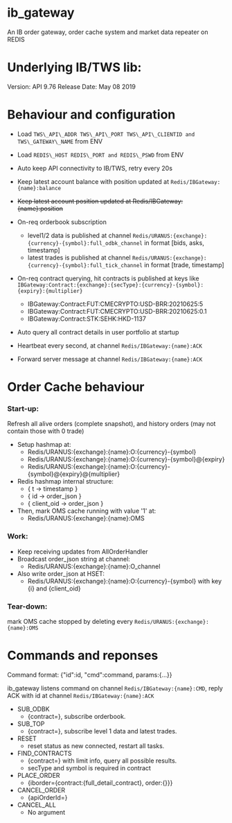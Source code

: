 # ib_gateway
An IB order gateway, order cache system and market data repeater on REDIS

# Underlying IB/TWS lib:
Version: API 9.76 Release Date: May 08 2019 

# Behaviour and configuration

* Load `TWS\_API\_ADDR TWS\_API\_PORT TWS\_API\_CLIENTID and TWS\_GATEWAY\_NAME` from ENV
* Load `REDIS\_HOST REDIS\_PORT and REDIS\_PSWD` from ENV

* Auto keep API connectivity to IB/TWS, retry every 20s
* Keep latest account balance with position updated at `Redis/IBGateway:{name}:balance`
* ~~Keep latest account position updated at Redis/IBGateway:{name}:position~~
* On-req orderbook subscription
	- level1/2 data is published at channel `Redis/URANUS:{exchange}:{currency}-{symbol}:full_odbk_channel` in format [bids, asks, timestamp]
	- latest trades is published at channel `Redis/URANUS:{exchange}:{currency}-{symbol}:full_tick_channel` in format [trade, timestamp]
* On-req contract querying, hit contracts is published at keys like `IBGateway:Contract:{exchange}:{secType}:{currency}-{symbol}:{expiry}:{multiplier}`
	- IBGateway:Contract:FUT:CMECRYPTO:USD-BRR:20210625:5
	- IBGateway:Contract:FUT:CMECRYPTO:USD-BRR:20210625:0.1
	- IBGateway:Contract:STK:SEHK:HKD-1137
* Auto query all contract details in user portfolio at startup
* Heartbeat every second, at channel `Redis/IBGateway:{name}:ACK`
* Forward server message at channel `Redis/IBGateway:{name}:ACK`

# Order Cache behaviour

### Start-up:
Refresh all alive orders (complete snapshot), and history orders (may not contain those with 0 trade)
* Setup hashmap at:
	- Redis/URANUS:{exchange}:{name}:O:{currency}-{symbol}
	- Redis/URANUS:{exchange}:{name}:O:{currency}-{symbol}@{expiry}
	- Redis/URANUS:{exchange}:{name}:O:{currency}-{symbol}@{expiry}@{multiplier}
* Redis hashmap internal structure:
	- { t -> timestamp }
	- { id -> order\_json }
	- { client\_oid -> order\_json }
* Then, mark OMS cache running with value '1' at:
	- Redis/URANUS:{exchange}:{name}:OMS

### Work:
* Keep receiving updates from AllOrderHandler
* Broadcast order\_json string at channel:
	- Redis/URANUS:{exchange}:{name}:O\_channel
* Also write order\_json at HSET:
	- Redis/URANUS:{exchange}:{name}:O:{currency}-{symbol} with key {i} and {client_oid}

### Tear-down:
mark OMS cache stopped by deleting every `Redis/URANUS:{exchange}:{name}:OMS`

# Commands and reponses

Command format: {"id":id, "cmd":command, params:{...}}

ib\_gateway listens command on channel `Redis/IBGateway:{name}:CMD`, reply ACK with id at channel `Redis/IBGateway:{name}:ACK`

* SUB\_ODBK
	- {contract=}, subscribe orderbook.
* SUB\_TOP
	- {contract=}, subscribe level 1 data and latest trades.
* RESET
	- reset status as new connected, restart all tasks.
* FIND\_CONTRACTS
	- {contract=} with limit info, query all possible results.
	- secType and symbol is required in contract
* PLACE\_ORDER
	- {iborder={contract:{full\_detail\_contract}, order:{}}}
* CANCEL\_ORDER
	- {apiOrderId=}
* CANCEL\_ALL
	- No argument

